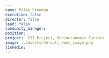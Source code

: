 ```yaml
---
name: Miles Freeman
executive: false
director: false
lead: false
community_manager:   
position:  
project:  211 Project, Socioeconomic Factors
image: ../assets/default_exec_image.png
linkedin: 
---
```

